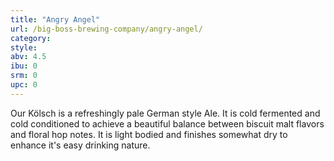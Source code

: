 ```yaml
---
title: "Angry Angel"
url: /big-boss-brewing-company/angry-angel/
category: 
style: 
abv: 4.5
ibu: 0
srm: 0
upc: 0
---
```

Our Kölsch is a refreshingly pale German style Ale. It is cold fermented and cold conditioned to achieve a beautiful balance between biscuit malt flavors and floral hop notes. It is light bodied and finishes somewhat dry to enhance it's easy drinking nature.
